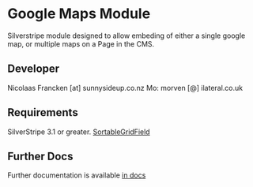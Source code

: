 # Google Maps Module

Silverstripe module designed to allow embeding of either a single google map, or
multiple maps on a Page in the CMS.

## Developer

Nicolaas Francken [at] sunnysideup.co.nz
Mo: morven [@] ilateral.co.uk

## Requirements

SilverStripe 3.1 or greater.
[SortableGridField](https://github.com/UndefinedOffset/SortableGridField)

## Further Docs

Further documentation is available [in docs](docs/en/index.md)